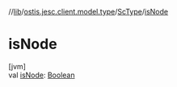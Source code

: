 //[lib](../../../index.md)/[ostis.jesc.client.model.type](../index.md)/[ScType](index.md)/[isNode](is-node.md)

# isNode

[jvm]\
val [isNode](is-node.md): [Boolean](https://kotlinlang.org/api/latest/jvm/stdlib/kotlin/-boolean/index.html)
